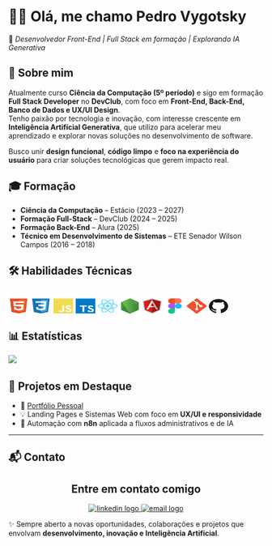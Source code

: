 # 👨‍💻 Olá, me chamo Pedro Vygotsky  

🎯 *Desenvolvedor Front-End | Full Stack em formação | Explorando IA Generativa*  


## 📌 Sobre mim  
Atualmente curso **Ciência da Computação (5º período)** e sigo em formação **Full Stack Developer** no **DevClub**, com foco em **Front-End, Back-End, Banco de Dados e UX/UI Design**.  
Tenho paixão por tecnologia e inovação, com interesse crescente em **Inteligência Artificial Generativa**, que utilizo para acelerar meu aprendizado e explorar novas soluções no desenvolvimento de software.  

Busco unir **design funcional**, **código limpo** e **foco na experiência do usuário** para criar soluções tecnológicas que gerem impacto real.


## 🎓 Formação  
- **Ciência da Computação** – Estácio (2023 – 2027)  
- **Formação Full-Stack** – DevClub (2024 – 2025)  
- **Formação Back-End** – Alura (2025)  
- **Técnico em Desenvolvimento de Sistemas** – ETE Senador Wilson Campos (2016 – 2018)  


## 🛠️ Habilidades Técnicas  

<div style="display: inline_block"><br>
  <img align="center" alt="HTML" height="30" width="40" src="https://raw.githubusercontent.com/devicons/devicon/master/icons/html5/html5-original.svg">
  <img align="center" alt="CSS" height="30" width="40" src="https://raw.githubusercontent.com/devicons/devicon/master/icons/css3/css3-original.svg">
  <img align="center" alt="JS" height="30" width="40" src="https://raw.githubusercontent.com/devicons/devicon/master/icons/javascript/javascript-plain.svg">
  <img align="center" alt="TS" height="30" width="40" src="https://raw.githubusercontent.com/devicons/devicon/master/icons/typescript/typescript-plain.svg">
  <img align="center" alt="React" height="30" width="40" src="https://raw.githubusercontent.com/devicons/devicon/master/icons/react/react-original.svg">
  <img align="center" alt="Node" height="30" width="40" src="https://raw.githubusercontent.com/devicons/devicon/master/icons/nodejs/nodejs-original.svg">
  <img align="center" alt="Angular" height="30" width="40" src="https://raw.githubusercontent.com/devicons/devicon/master/icons/angularjs/angularjs-original.svg">
  <img align="center" alt="Figma" height="30" width="40" src="https://raw.githubusercontent.com/devicons/devicon/master/icons/figma/figma-original.svg">
  <img align="center" alt="Git" height="30" width="40" src="https://raw.githubusercontent.com/devicons/devicon/master/icons/git/git-original.svg">
  <img align="center" alt="Github" height="30" width="40" src="https://raw.githubusercontent.com/devicons/devicon/master/icons/github/github-original.svg">
</div>


## 📊 Estatísticas  

<picture>
  <source srcset="https://github-readme-stats.vercel.app/api?username=pedrovyg&show_icons=true&theme=dark" media="(prefers-color-scheme: dark)" />
  <source srcset="https://github-readme-stats.vercel.app/api?username=pedrovyg&show_icons=true" media="(prefers-color-scheme: light), (prefers-color-scheme: no-preference)" />
  <img src="https://github-readme-stats.vercel.app/api?username=pedrovyg&show_icons=true" />
</picture>


## 🚀 Projetos em Destaque  
- 🔗 [Portfólio Pessoal](https://github.com/pedrovyg)  
- 💡 Landing Pages e Sistemas Web com foco em **UX/UI e responsividade**  
- 🤖 Automação com **n8n** aplicada a fluxos administrativos e de IA  


---

## 📬 Contato  

<h2 align="center">Entre em contato comigo</h2>

<p align="center">
  <a href="https://www.linkedin.com/in/pedrovygotsky">
    <img src="https://img.shields.io/static/v1?message=LinkedIn&logo=linkedin&label=&color=0A66C2&logoColor=white&labelColor=&style=for-the-badge" height="32" alt="linkedin logo" />
  </a>
  <a href="mailto:pedrovygotsky010@gmail.com">
    <img src="https://img.shields.io/static/v1?message=Email&logo=gmail&label=&color=EA4335&logoColor=white&labelColor=&style=for-the-badge" height="32" alt="email logo" />
  </a>
</p>


✨ Sempre aberto a novas oportunidades, colaborações e projetos que envolvam **desenvolvimento, inovação e Inteligência Artificial**.

